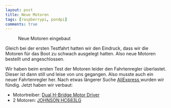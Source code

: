 ```yaml
---
layout: post
title: Neue Motoren
tags: [raspberrypi, pondpi]
comments: true
---
```


<div class="wp-block-image"><figure class="alignright"><img src="http://meinjens.de/wp-content/uploads/2018/09/neue-motoren-225x300.jpg" alt="" class="wp-image-198" srcset="http://meinjens.de/wp-content/uploads/2018/09/neue-motoren-225x300.jpg 225w, http://meinjens.de/wp-content/uploads/2018/09/neue-motoren-768x1024.jpg 768w, http://meinjens.de/wp-content/uploads/2018/09/neue-motoren.jpg 960w" sizes="(max-width: 225px) 100vw, 225px"><figcaption>Neue Motoren eingebaut</figcaption></figure></div>


<p>Gleich bei der ersten Testfahrt hatten wir den Eindruck, dass wir die Motoren für das Boot zu schwach ausgelegt hatten. Also neue Motoren bestellt und angeschlossen.</p>

<p>Wir haben beim ersten Test der Motoren leider den Fahrtenregler überlastet. Dieser ist dann still und leise von uns gegangen. Also musste auch ein neuer Fahrtenregler her. Nach etwas längerer Suche <a href="https://de.aliexpress.com/" target="_blank">AliExpress </a>wurden wir fündig. Jetzt haben wir verbaut:</p>



<ul><li>Motortreiber: <a href="https://de.aliexpress.com/item/1pc-DC5-12V-0A-30A-Dual-channel-H-bridge-Motor-Driver-Board-Module/32803103259.html" target="_blank" rel="noopener">Dual H-Bridge Motor Driver</a></li><li>2 Motoren: <a href="https://www.pollin.de/p/hochleistungs-gleichstrommotor-johnson-hc683lg-310695" target="_blank">JOHNSON HC683LG</a></li></ul>
